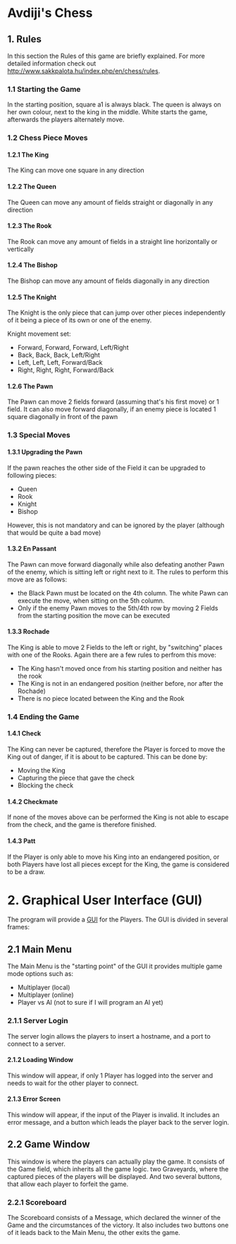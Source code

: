 # Avdiji's Chess

## 1. Rules

In this section the Rules of this game are briefly explained. For more detailed information check
out http://www.sakkpalota.hu/index.php/en/chess/rules.

### 1.1 Starting the Game

In the starting position, square a1 is always black. The queen is always on her own colour, next to the king in the
middle. White starts the game, afterwards the players alternately move.

### 1.2 Chess Piece Moves

#### 1.2.1 The King

The King can move one square in any direction

#### 1.2.2 The Queen

The Queen can move any amount of fields straight or diagonally in any direction

#### 1.2.3 The Rook

The Rook can move any amount of fields in a straight line horizontally or vertically

#### 1.2.4 The Bishop

The Bishop can move any amount of fields diagonally in any direction

#### 1.2.5 The Knight

The Knight is the only piece that can jump over other pieces independently of it being a piece of its own or one of the
enemy.

Knight movement set:

- Forward, Forward, Forward, Left/Right
- Back, Back, Back, Left/Right
- Left, Left, Left, Forward/Back
- Right, Right, Right, Forward/Back

#### 1.2.6 The Pawn

The Pawn can move 2 fields forward (assuming that's his first move) or 1 field. It can also move forward diagonally, if
an enemy piece is located 1 square diagonally in front of the pawn

### 1.3 Special Moves

#### 1.3.1 Upgrading the Pawn

If the pawn reaches the other side of the Field it can be upgraded to following pieces:

- Queen
- Rook
- Knight
- Bishop

However, this is not mandatory and can be ignored by the player (although that would be quite a bad move)

#### 1.3.2 En Passant

The Pawn can move forward diagonally while also defeating another Pawn of the enemy, which is sitting left or right next
to it. The rules to perform this move are as follows:

- the Black Pawn must be located on the 4th column. The white Pawn can execute the move, when sitting on the 5th column.
- Only if the enemy Pawn moves to the 5th/4th row by moving 2 Fields from the starting position the move can be executed

#### 1.3.3 Rochade

The King is able to move 2 Fields to the left or right, by "switching" places with one of the Rooks. Again there are a
few rules to perfrom this move:

- The King hasn't moved once from his starting position and neither has the rook
- The King is not in an endangered position (neither before, nor after the Rochade)
- There is no piece located between the King and the Rook

### 1.4 Ending the Game

#### 1.4.1 Check

The King can never be captured, therefore the Player is forced to move the King out of danger, if it is about to be
captured. This can be done by:

- Moving the King
- Capturing the piece that gave the check
- Blocking the check

#### 1.4.2 Checkmate

If none of the moves above can be performed the King is not able to escape from the check, and the game is therefore
finished.

#### 1.4.3 Patt

If the Player is only able to move his King into an endangered position, or both Players have lost all pieces except for
the King, the game is considered to be a draw.

# 2. Graphical User Interface (GUI)

The program will provide a [GUI](Chess_GUI_Template.pdf) for the Players. The GUI is divided in several frames:

## 2.1 Main Menu

The Main Menu is the "starting point" of the GUI it provides multiple game mode options such as:

- Multiplayer (local)
- Multiplayer (online)
- Player vs AI (not to sure if I will program an AI yet)

### 2.1.1 Server Login

The server login allows the players to insert a hostname, and a port to connect to a server.

#### 2.1.2 Loading Window

This window will appear, if only 1 Player has logged into the server and needs to wait for the other player to connect.

#### 2.1.3 Error Screen

This window will appear, if the input of the Player is invalid. It includes an error message, and a button which leads
the player back to the server login.

## 2.2 Game Window

This window is where the players can actually play the game. It consists of the Game field, which inherits all the game
logic. two Graveyards, where the captured pieces of the players will be displayed. And two several buttons, that allow
each player to forfeit the game.

### 2.2.1 Scoreboard

The Scoreboard consists of a Message, which declared the winner of the Game and the circumstances of the victory. It
also includes two buttons one of it leads back to the Main Menu, the other exits the game.
